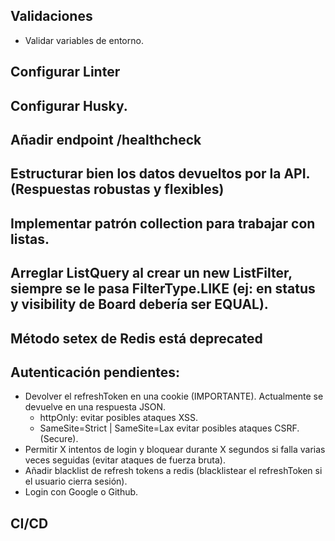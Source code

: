 ## Validaciones
  - Validar variables de entorno.

## Configurar Linter
## Configurar Husky.
## Añadir endpoint /healthcheck
## Estructurar bien los datos devueltos por la API. (Respuestas robustas y flexibles)
## Implementar patrón collection para trabajar con listas.
## Arreglar ListQuery al crear un new ListFilter, siempre se le pasa FilterType.LIKE (ej: en status y visibility de Board debería ser EQUAL).

## Método setex de Redis está deprecated

## Autenticación pendientes:
  - Devolver el refreshToken en una cookie (IMPORTANTE). Actualmente se devuelve en 
    una respuesta JSON.
      - httpOnly: evitar posibles ataques XSS.
      - SameSite=Strict | SameSite=Lax evitar posibles ataques CSRF. (Secure).
  - Permitir X intentos de login y bloquear durante X segundos si falla varias 
    veces seguidas (evitar ataques de fuerza bruta).
  - Añadir blacklist de refresh tokens a redis (blacklistear el refreshToken si el usuario cierra sesión).
  - Login con Google o Github.

## CI/CD
